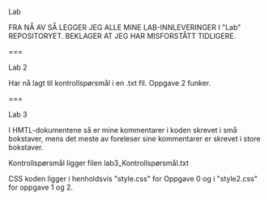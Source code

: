 Lab

FRA NÅ AV SÅ LEGGER JEG ALLE MINE LAB-INNLEVERINGER I "Lab" REPOSITORYET. BEKLAGER AT JEG HAR MISFORSTÅTT TIDLIGERE.

===

Lab 2

Har nå lagt til kontrollspørsmål i en .txt fil. Oppgave 2 funker.

===

Lab 3

I HMTL-dokumentene så er mine kommentarer i koden skrevet i små bokstaver,
mens det meste av foreleser sine kommentarer er skrevet i store bokstaver.

Kontrollspørsmål ligger filen lab3_Kontrollspørsmål.txt

CSS koden ligger i henholdsvis "style.css" for Oppgave 0 
og i "style2.css" for oppgave 1 og 2.
